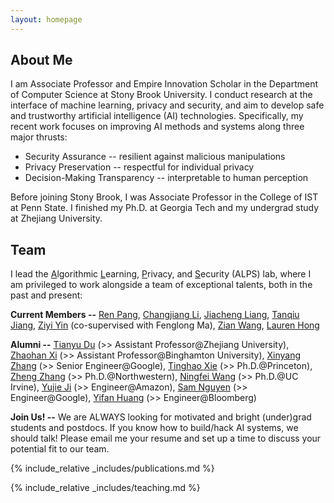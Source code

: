 ```yaml
---
layout: homepage
---
```


## About Me

I am Associate Professor and Empire Innovation Scholar in the Department of Computer Science at Stony Brook University. I conduct research at the interface of machine learning, privacy and security, and aim to develop safe and trustworthy artificial intelligence (AI) technologies. Specifically, my recent work focuses on improving AI methods and systems along three major thrusts:

* Security Assurance -- resilient against malicious manipulations
* Privacy Preservation -- respectful for individual privacy
* Decision-Making Transparency -- interpretable to human perception

Before joining Stony Brook, I was Associate Professor in the College of IST at Penn State. I finished my Ph.D. at Georgia Tech and my undergrad study at Zhejiang University.

<!-- ## News



- <label class="paper_label_style">Editorship</label> Ting is assigned the associate editor of ACM Transactions on Intelligent Systems and Technology.
- <label class="info_label_style">Award</label>  [AutoML in the Wild](https://dl.acm.org/doi/abs/10.1145/3544548.3581082) received the CHI'23 Best Paper Honorable Mention.
- <label class="fund_label_style">Grant</label> NSF award to support our research on <a href="https://www.nsf.gov/awardsearch/showAward?AWD_ID=2212323">the Security Risks of AutoML</a>. Thank you, NSF!
- <label class="info_label_style">Award</label> [Android App Analysis](https://dl.acm.org/doi/10.1145/3533767.3534410) received the ACM SIGSOFT Distinguished Paper award! -->

## Team

I lead the <ins>A</ins>lgorithmic <ins>L</ins>earning, <ins>P</ins>rivacy, and <ins>S</ins>ecurity (ALPS) lab, where I am privileged to work alongside a team of exceptional talents, both in the past and present:

**Current Members --** [Ren Pang](https://ain-soph.github.io/), [Changjiang Li](https://ist.psu.edu/directory/cbl5583), [Jiacheng Liang](https://ist.psu.edu/directory/jkl6486), [Tanqiu Jiang](https://tanqiujiang.github.io/), [Ziyi Yin](https://ist.psu.edu/directory/zmy5171) (co-supervised with Fenglong Ma), [Zian Wang](), [Lauren Hong]()


**Alumni --** [Tianyu Du](https://tydusky.github.io/) (>> Assistant Professor@Zhejiang University), [Zhaohan Xi](https://zhaohan-xi.github.io/) (>> Assistant Professor@Binghamton University), [Xinyang Zhang](https://www.linkedin.com/in/xinyang-zhang-4580b8b7) (>> Senior Engineer@Google), [Tinghao Xie](https://tinghaoxie.com/) (>> Ph.D.@Princeton), [Zheng Zhang](https://secantzhang.github.io) (>> Ph.D.@Northwestern), [Ningfei Wang](https://www.linkedin.com/in/ningfei-wang-569a91156) (>> Ph.D.@UC Irvine), [Yujie Ji](https://www.linkedin.com/in/yujie-ji-27484793) (>> Engineer@Amazon), [Sam Nguyen](https://www.linkedin.com/in/chanhnp) (>> Engineer@Google), [Yifan Huang](https://www.linkedin.com/in/yifan-huang-303928156) (>> Engineer@Bloomberg)


**Join Us! --**  We are ALWAYS looking for motivated and bright (under)grad students and postdocs. If you know how to build/hack AI systems, we should talk! Please email me your resume and set up a time to discuss your potential fit to our team.


{% include_relative _includes/publications.md %}

{% include_relative _includes/teaching.md %}

<!-- {% include_relative _includes/services.md %} -->
